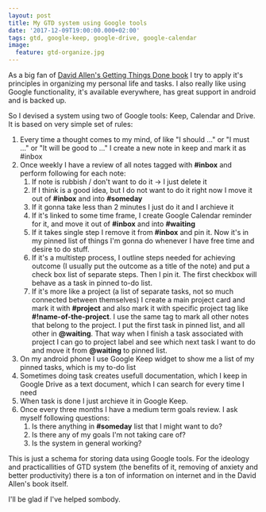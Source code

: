 ```yaml
---
layout: post
title: My GTD system using Google tools 
date: '2017-12-09T19:00:00.000+02:00'
tags: gtd, google-keep, google-drive, google-calendar
image:
  feature: gtd-organize.jpg
---
```


As a big fan of [David Allen's Getting Things Done book](http://gettingthingsdone.com/) I try to apply it's principles in organizing my personal life and tasks. I also really like using Google functionality, it's available everywhere, has great support in android and is backed up.

So I devised a system using two of Google tools: Keep, Calendar and Drive. It is based on very simple set of rules:

1. Every time a thought comes to my mind, of like "I should ..." or "I must ..." or "It will be good to ..." I create a new note in keep and mark it as #inbox
1. Once weekly I have a review of all notes tagged with **#inbox** and perform following for each note:
	1. If note is rubbish / don't want to do it -> I just delete it
	1. If I think is a good idea, but I do not want to do it right now I move it out of **#inbox** and into **#someday**
	1. If it gonna take less than 2 minutes I just do it and I archieve it
	1. If it's linked to some time frame, I create Google Calendar reminder for it, and move it out of **#inbox** and into **#waiting**
	1. If it takes single step I remove it from **#inbox** and pin it. Now it's in my pinned list of things I'm gonna do whenever I have free time and desire to do stuff.
	1. If it's a multistep process, I outline steps needed for achieving outcome (I usually put the outcome as a title of the note) and put a check box list of separate steps. Then I pin it. The first checkbox will behave as a task in pinned to-do list.
	1. If it's more like a project (a list of separate tasks, not so much connected between themselves) I create a main project card and mark it with **#project** and also mark it with specific project tag like **#!name-of-the-project**. I use the same tag to mark all other notes that belong to the project. I put the first task in pinned list, and all other in **@waiting**. That way when I finish a task associated with project I can go to project label and see which next task I want to do and move it from **@waiting** to pinned list.
1. On my android phone I use Google Keep widget to show me a list of my pinned tasks, which is my to-do list
1. Sometimes doing task creates usefull documentation, which I keep in Google Drive as a text document, which I can search for every time I need
1. When task is done I just archieve it in Google Keep.
1. Once every three months I have a medium term goals review. I ask myself following questions:
	1. Is there anything in **#someday** list that I might want to do?
	1. Is there any of my goals I'm not taking care of?
	1. Is the system in general working?

This is just a schema for storing data using Google tools. For the ideology and practicallities of GTD system (the benefits of it, removing of anxiety and better productivity) there is a ton of information on internet and in the David Allen's book itself.

I'll be glad if I've helped sombody.
